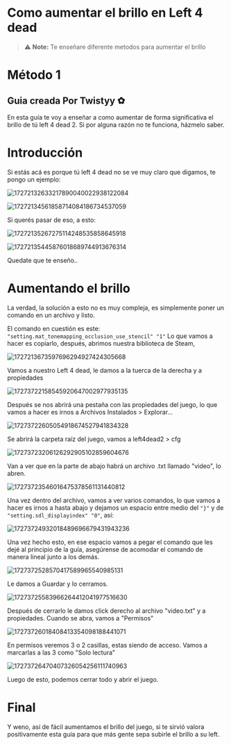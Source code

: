 # Como aumentar el brillo en Left 4 dead
> ⚠️ **Note:** Te enseñare diferente metodos para aumentar el brillo 

# Método 1
## Guia creada Por Twistyy ✿

En esta guía te voy a enseñar a como aumentar de forma significativa el brillo de tú left 4 dead 2.
Si por alguna razón no te funciona, házmelo saber.

# Introducción
Si estás acá es porque tú left 4 dead no se ve muy claro que digamos, te pongo un ejemplo:

![17272132633217890040022938122084](https://github.com/user-attachments/assets/487d6c29-8a21-4ae2-a2dc-80d390562cc8)

![17272134561858714084186734537059](https://github.com/user-attachments/assets/20d1fd87-16fb-46d5-a57d-b67b06480719)


Si querés pasar de eso, a esto:

![17272135267275114248535858645918](https://github.com/user-attachments/assets/df4af152-546b-4b21-8210-0e4f3f03a6a4)

![17272135445876018689744913676314](https://github.com/user-attachments/assets/23c5ba78-e67a-426b-bb53-f6a2d5ee0a17)

Quedate que te enseño..

# Aumentando el brillo
La verdad, la solución a esto no es muy compleja, es simplemente poner un comando en un archivo y listo.

El comando en cuestión es este:
``
"setting.mat_tonemapping_occlusion_use_stencil" "1"
``
Lo que vamos a hacer es copiarlo, después, abrimos nuestra biblioteca de Steam,

![1727213673597696294927424305668](https://github.com/user-attachments/assets/6932d4b9-9655-4fb4-963e-d08cb478d3cc)

Vamos a nuestro Left 4 dead, le damos a la tuerca de la derecha y a propiedades

![17273722158545920647002977935135](https://github.com/user-attachments/assets/e07f3f21-da87-4f92-ac2d-09a6b233ea6a)

Después se nos abrirá una pestaña con las propiedades del juego, lo que vamos a hacer es irnos a Archivos Instalados > Explorar...

![17273722605054918674527941834328](https://github.com/user-attachments/assets/6e88e76d-2935-42ce-b7d9-e8f3a4292726)

Se abrirá la carpeta raíz del juego, vamos a left4dead2 > cfg

![17273723206126292905102859604676](https://github.com/user-attachments/assets/ad2f4559-001b-4837-99f4-83ec29a207f2)

Van a ver que en la parte de abajo habrá un archivo .txt llamado "video", lo abren.

![17273723546016475378561131440812](https://github.com/user-attachments/assets/07f671b7-21a5-4d3d-b9a9-24de78dfa3ae)

Una vez dentro del archivo, vamos a ver varios comandos, lo que vamos a hacer es irnos a hasta abajo y dejamos un espacio entre medio del `"}"` y de `"setting.sdl_displayindex" "0"`, así:

![17273724932018489696679431943236](https://github.com/user-attachments/assets/f40a9b6f-c80f-4ce6-a6a1-ba8e1b3f5dbf)

Una vez hecho esto, en ese espacio vamos a pegar el comando que les dejé al principio de la guía, asegúrense de acomodar el comando de manera lineal junto a los demás.

![1727372528570417589965540985131](https://github.com/user-attachments/assets/3bc42530-2bc1-428f-a905-f814ef122905)

Le damos a Guardar y lo cerramos.

![17273725583966264412041977516630](https://github.com/user-attachments/assets/1503d1ea-2bc5-4735-86de-d51e41744784)

Después de cerrarlo le damos click derecho al archivo "video.txt" y a propiedades.
Cuando se abra, vamos a "Permisos"

![17273726018408413354098188441071](https://github.com/user-attachments/assets/ea6e769a-00ba-4cf7-90c0-f712a2e3631b)

En permisos veremos 3 o 2 casillas, estas siendo de acceso.
Vamos a marcarlas a las 3 como "Solo lectura"

![17273726470407326054256111740963](https://github.com/user-attachments/assets/b542ae2d-41a4-4bcd-904a-8e44f0f8d215)

Luego de esto, podemos cerrar todo y abrir el juego.
# Final
Y weno, así de fácil aumentamos el brillo del juego, si te sirvió valora positivamente esta guía para que más gente sepa subirle el brillo a su left.
